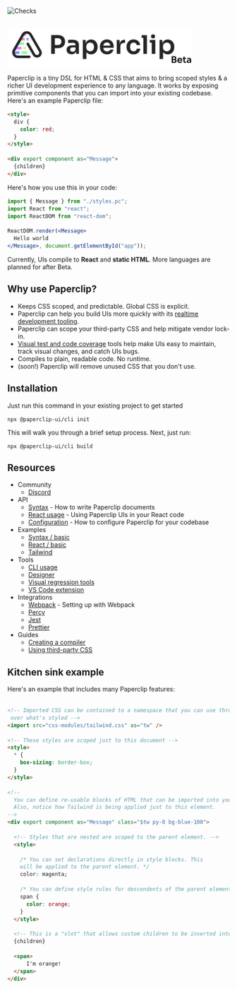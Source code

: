 ![Checks](https://github.com/paperclipui/paperclip/workflows/Checks/badge.svg?branch=master)

<br />


  <img src="assets/logo-outline-5-beta.png" width="420">


<br />


Paperclip is a tiny DSL for HTML & CSS that aims to bring scoped styles & a richer UI development experience to any language. It works by exposing primitive components that you can import into your existing codebase. Here's an example Paperclip file:

```html
<style>
  div {
    color: red;
  }
</style>

<div export component as="Message">
  {children}
</div>
```

Here's how you use this in your code:

```jsx
import { Message } from "./styles.pc";
import React from "react";
import ReactDOM from "react-dom";

ReactDOM.render(<Message>
  Hello world
</Message>, document.getElementById("app"));
```

Currently, UIs compile to **React** and **static HTML**. More languages are planned for after Beta. 


## Why use Paperclip?

- Keeps CSS scoped, and predictable. Global CSS is explicit.
- Paperclip can help you build UIs more quickly with its [realtime development tooling](https://paperclip.dev/docs/visual-tooling).
- Paperclip can scope your third-party CSS and help mitigate vendor lock-in.
- [Visual test and code coverage](https://paperclip.dev/docs/visual-regression-tooling) tools help make UIs easy to maintain, track visual changes, and catch UIs bugs.
- Compiles to plain, readable code. No runtime.
- (soon!) Paperclip will remove unused CSS that you don't use. 

## Installation

Just run this command in your existing project to get started

```
npx @paperclip-ui/cli init
```

This will walk you through a brief setup process. Next, just run:

```
npx @paperclip-ui/cli build
```

## Resources

- Community
  - [Discord](https://chat.paperclip.dev)
- API
  - [Syntax](https://paperclip.dev/docs/usage-syntax) - How to write Paperclip documents
  - [React usage](https://paperclip.dev/docs/usage-react) - Using Paperclip UIs in your React code
  - [Configuration](https://paperclip.dev/docs/configure-paperclip) - How to configure Paperclip for your codebase
- Examples
  - [Syntax / basic](./examples/syntax-basic)
  - [React / basic](./examples/react-basic)
  - [Tailwind](./examples/React-basic)
- Tools
  - [CLI usage](https://paperclip.dev/docs/usage-cli)
  - [Designer](https://paperclip.dev/docs/visual-tooling)
  - [Visual regression tools](https://paperclip.dev/docs/visual-regression-tooling)
  - [VS Code extension](https://paperclip.dev/docs/guide-vscode)
- Integrations
  - [Webpack](https://paperclip.dev/docs/getting-started-webpack) - Setting up with Webpack
  - [Percy](https://paperclip.dev/docs/configure-percy)
  - [Jest](https://paperclip.dev/docs/configure-jest)
  - [Prettier](https://paperclip.dev/docs/configure-prettier)
- Guides
  - [Creating a compiler](https://paperclip.dev/docs/guide-compilers/)
  - [Using third-party CSS](https://paperclip.dev/docs/guide-third-party-libraries)


<!--## Goals

- To have strict control over how elements are styled, while maintaining the flexibility of CSS. 
- To be generic, and compatible with just about any language, strongly or dynamically typed. 
- To compile to plain code, and not require any runtime. 
- To make UI development feel more like drawing. Developers shouldn't have to wait around for their UI code to compile, and should have more visual tooling to help <i>visually</i> develop their UIs.
- To eventually have enough UI tooling that would enable non-engineers to create UIs in tandem with developers.-->


## Kitchen sink example

Here's an example that includes many Paperclip features:


```html

<!-- Imported CSS can be contained to a namespace that you can use throughout the document to have complete control
 over what's styled -->
<import src="css-modules/tailwind.css" as="tw" />

<!-- These styles are scoped just to this document -->
<style>
  * {
    box-sizing: border-box;
  }
</style>

<!--  
  You can define re-usable blocks of HTML that can be imported into your application code.
  Also, notice how Tailwind is being applied just to this element.
-->
<div export component as="Message" class="$tw py-8 bg-blue-100">

  <!-- Styles that are nested are scoped to the parent element. -->
  <style>

    /* You can set declarations directly in style blocks. This
    will be applied to the parent element. */
    color: magenta;

    /* You can define style rules for descendents of the parent element. */
    span {
      color: orange;
    }
  </style>

  <!-- This is a "slot" that allows custom children to be inserted into primitive components. -->
  {children}

  <span>
      I'm orange!
  </span>
</div>
```


<!-- ## Features

- Scoped CSS by default, and expressive syntax that enables you to be more precise about what elements are styled. This can even be used to scope CSS frameworks.
- Generic, and designed for any language. You can use Paperclip in your existing codebase.
- Compiles to plain performant code. No runtime.
- Visual test tooling to help you track UI changes across your app.
- Code coverage tooling to help you figure out how much HTML & CSS is coverage under visual tests.
- Realtime visual development, directly within VS Code.  -->

<!--div style="display: flex; flex-direction: row;">
    <img src="./assets/designer-screenshot.png" style="inline-block; margin: 8px; width: 500px;" />
    <img src="./assets/coverage-report.png" style="inline-block; margin: 8px; width: 500px;" />
    <img src="./assets/percy-screenshot.png" style="inline-block; margin: 8px; width: 500px;" />
</div-->


<!-- ### Non-goals

- Logic. This is already a very well solved problem. Paperclip only covers what's necessary to integrate with an existing codebase.
- Pre-processors. Though this may be possible in the long term, Paperclip won't have pre-processors that would enable you to  -->

<!-- 

## Sponsors

![index](https://user-images.githubusercontent.com/757408/105444620-254d8d80-5ca9-11eb-97c8-9c0fd66408d4.png)

 -->
